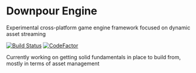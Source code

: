 # Downpour Engine
Experimental cross-platform game engine framework focused on dynamic asset streaming

[![Build Status](https://travis-ci.org/jacobmcleman/DownpourEngine.svg?branch=master)](https://travis-ci.org/jacobmcleman/DownpourEngine)
[![CodeFactor](https://www.codefactor.io/repository/github/jacobmcleman/downpourengine/badge)](https://www.codefactor.io/repository/github/jacobmcleman/downpourengine)

Currently working on getting solid fundamentals in place to build from, mostly in terms of asset management
